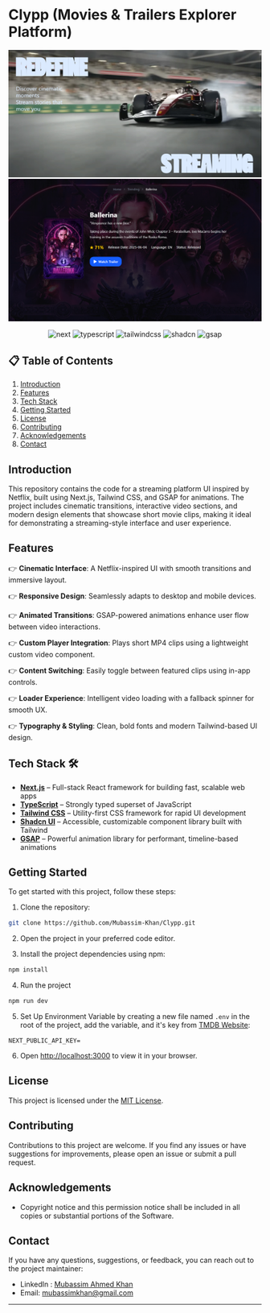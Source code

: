 # Clypp (Movies & Trailers Explorer Platform)

![Preview Image 1](https://github.com/Mubassim-Khan/Clypp/blob/main/public/images/Preview_1.png)
![Preview Image 2](https://github.com/Mubassim-Khan/Clypp/blob/main/public/images/Preview_2.png)

<div align="center">
    <img src="https://img.shields.io/badge/next%20js-000000?style=for-the-badge&logo=nextdotjs&logoColor=white" alt="next" />
    <img src="https://img.shields.io/badge/TypeScript-007ACC?style=for-the-badge&logo=typescript&logoColor=white" alt="typescript" />
    <img src="https://img.shields.io/badge/Tailwind_CSS-38B2AC?style=for-the-badge&logo=tailwind-css&logoColor=white" alt="tailwindcss" />
    <img src="https://img.shields.io/badge/shadcn%2Fui-000000?style=for-the-badge&logo=shadcnui&logoColor=white" alt="shadcn" />
    <img src="https://img.shields.io/badge/GSAP-93CF2B?style=for-the-badge&logo=greensock&logoColor=white" alt="gsap" />
</div>

## 📋 <a name="table">Table of Contents</a>

1. [Introduction](#introduction)
2. [Features](#features)
3. [Tech Stack](#tech-stack)
4. [Getting Started](#quick-start)
5. [License](#license)
6. [Contributing](#contributing)
7. [Acknowledgements](#acknowledgements)
8. [Contact](#contact)

## <a name="introduction">Introduction</a>

This repository contains the code for a streaming platform UI inspired by Netflix, built using Next.js, Tailwind CSS, and GSAP for animations. The project includes cinematic transitions, interactive video sections, and modern design elements that showcase short movie clips, making it ideal for demonstrating a streaming-style interface and user experience.

## <a name="features">Features</a>

👉 **Cinematic Interface**: A Netflix-inspired UI with smooth transitions and immersive layout.

👉 **Responsive Design**: Seamlessly adapts to desktop and mobile devices.

👉 **Animated Transitions**: GSAP-powered animations enhance user flow between video interactions.

👉 **Custom Player Integration**: Plays short MP4 clips using a lightweight custom video component.

👉 **Content Switching**: Easily toggle between featured clips using in-app controls.

👉 **Loader Experience**: Intelligent video loading with a fallback spinner for smooth UX.

👉 **Typography & Styling**: Clean, bold fonts and modern Tailwind-based UI design.

## <a name="tech-stack">Tech Stack 🛠️</a>

- [**Next.js**](https://nextjs.org/) – Full-stack React framework for building fast, scalable web apps
- [**TypeScript**](https://www.typescriptlang.org/) – Strongly typed superset of JavaScript
- [**Tailwind CSS**](https://tailwindcss.com/) – Utility-first CSS framework for rapid UI development
- [**Shadcn UI**](https://ui.shadcn.com/) – Accessible, customizable component library built with Tailwind
- [**GSAP**](https://gsap.com/) – Powerful animation library for performant, timeline-based animations

## <a name="#quick-start">Getting Started</a>

To get started with this project, follow these steps:

1. Clone the repository:

```bash
git clone https://github.com/Mubassim-Khan/Clypp.git
```

2. Open the project in your preferred code editor.

3. Install the project dependencies using npm:

```bash
npm install
```

4. Run the project

```bash
npm run dev
```

5. Set Up Environment Variable by creating a new file named `.env` in the root of the project, add the variable, and it's key from [TMDB Website](https://developer.themoviedb.org/reference/intro/getting-started):

```env
NEXT_PUBLIC_API_KEY=
```

6. Open [http://localhost:3000](http://localhost:3000) to view it in your browser.

## <a name="license">License</a>

This project is licensed under the [MIT License](https://opensource.org/licenses/MIT).

## <a name="contributing">Contributing</a>

Contributions to this project are welcome. If you find any issues or have suggestions for improvements, please open an issue or submit a pull request.

## <a name="acknowledgements">Acknowledgements</a>

- Copyright notice and this permission notice shall be included in all copies or substantial portions of the Software.

## <a name="contact">Contact</a>

If you have any questions, suggestions, or feedback, you can reach out to the project maintainer:

- LinkedIn : [Mubassim Ahmed Khan](https://www.linkedin.com/in/mubassim)
- Email: [mubassimkhan@gmail.com](mailto:mubassimkhan@gmail.com)

---
